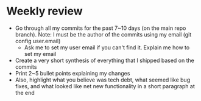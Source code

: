 # Weekly review

- Go through all my commits for the past 7~10 days (on the main repo branch). Note: I must be the author of the commits using my email (git config user.email)
  - Ask me to set my user email if you can't find it. Explain me how to set my email
- Create a very short synthesis of everything that I shipped based on the commits
- Print 2~5 bullet points explaining my changes
- Also, highlight what you believe was tech debt, what seemed like bug fixes, and what looked like net new functionality in a short paragraph at the end
